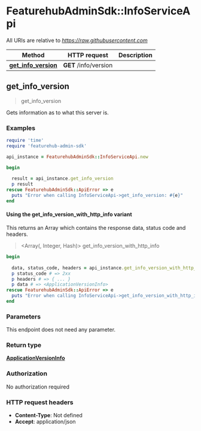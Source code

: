 # FeaturehubAdminSdk::InfoServiceApi

All URIs are relative to *https://raw.githubusercontent.com*

| Method | HTTP request | Description |
| ------ | ------------ | ----------- |
| [**get_info_version**](InfoServiceApi.md#get_info_version) | **GET** /info/version |  |


## get_info_version

> <ApplicationVersionInfo> get_info_version



Gets information as to what this server is.

### Examples

```ruby
require 'time'
require 'featurehub-admin-sdk'

api_instance = FeaturehubAdminSdk::InfoServiceApi.new

begin
  
  result = api_instance.get_info_version
  p result
rescue FeaturehubAdminSdk::ApiError => e
  puts "Error when calling InfoServiceApi->get_info_version: #{e}"
end
```

#### Using the get_info_version_with_http_info variant

This returns an Array which contains the response data, status code and headers.

> <Array(<ApplicationVersionInfo>, Integer, Hash)> get_info_version_with_http_info

```ruby
begin
  
  data, status_code, headers = api_instance.get_info_version_with_http_info
  p status_code # => 2xx
  p headers # => { ... }
  p data # => <ApplicationVersionInfo>
rescue FeaturehubAdminSdk::ApiError => e
  puts "Error when calling InfoServiceApi->get_info_version_with_http_info: #{e}"
end
```

### Parameters

This endpoint does not need any parameter.

### Return type

[**ApplicationVersionInfo**](ApplicationVersionInfo.md)

### Authorization

No authorization required

### HTTP request headers

- **Content-Type**: Not defined
- **Accept**: application/json

